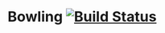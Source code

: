# Bowling [![Build Status](https://travis-ci.org/csGroupProjectcs/Bowling.svg?branch=master)](https://travis-ci.org/csGroupProjectcs/Bowling)
